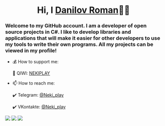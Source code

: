 <h1 align="center">Hi, I <a href="https://github.com/Nekiplay">Danilov Roman</a>👋🏻</h1>
<h3>Welcome to my GitHub account. I am a developer of open source projects in C#. I like to develop libraries and applications that will make it easier for other developers to use my tools to write their own programs. All my projects can be viewed in my profile!</h3>

* 💰 How to support me:

  💛 QIWI: <a href="https://qiwi.com/n/NEKIPLAY">NEKIPLAY</a>

* 📫 How to reach me:

  ✔️ Telegram: <a href="https://t.me/Neki_play">@Neki_play</a>

  ✔️ VKontakte: <a href="https://vk.com/neki_play">@Neki_play</a>

<img src="https://github-readme-stats.vercel.app/api?username=Nekiplay&hide_border=true&show_icons=true&layout=default&theme=radical">

<img src="https://github-readme-stats.vercel.app/api/top-langs/?username=Nekiplay&hide_border=true&layout=default&theme=radical">

<img src="https://wakatime.com/share/@665cfb55-bc31-4251-a104-f9078e141884/6e65500b-32b6-4156-b0c2-43709e6d124f.svg">
